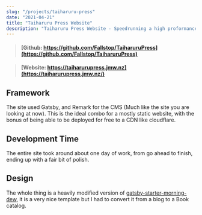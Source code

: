 ```yaml
---
slug: "/projects/taiharuru-press"
date: "2021-04-21"
title: "Taiharuru Press Website"
description: "Taiharuru Press Website - Speedrunning a high proformance horzontaly scalible JAM stack website."
---
```

> #### [Github: https://github.com/Fallstop/TaiharuruPress](https://github.com/Fallstop/TaiharuruPress)

> #### [Website: https://taiharurupress.jmw.nz](https://taiharurupress.jmw.nz/)

## Framework

The site used Gatsby, and Remark for the CMS (Much like the site you are looking at now). This is the ideal combo for a mostly static website, with the bonus of being able to be deployed for free to a CDN like cloudflare.

## Development Time

The entire site took around about one day of work, from go ahead to finish, ending up with a fair bit of polish.

## Design

The whole thing is a heavily modified version of [gatsby-starter-morning-dew](https://github.com/maxpou/gatsby-starter-morning-dew), it is a very nice template but I had to convert it from a blog to a Book catalog.